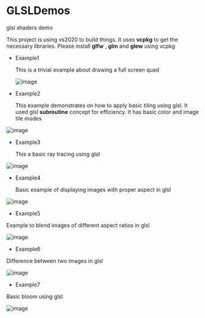# GLSLDemos
glsl shaders demo

This project is using vs2020 to build things. It uses __vcpkg__ to get the necessary libraries. Please install __glfw__ , __glm__ and __glew__ using vcpkg


* Example1

   This is a trivial example about drawing a full screen quad

   ![image](https://user-images.githubusercontent.com/824691/210187095-451d9807-ea6d-4096-abc5-a7975f9eb80c.png)


* Example2
   
   This example demonstrates on how to apply basic tiling using glsl. It used glsl __subroutine__ concept for efficiency.
   It has basic color and image tile modes

![image](https://user-images.githubusercontent.com/824691/210187055-7aa1d356-2ef0-4ddb-82e7-be5c81c95b01.png)


* Example3

  This a basic ray tracing using glsl

 ![image](https://user-images.githubusercontent.com/824691/210186978-87b148c9-5194-4d99-9adf-173651c44d65.png)

* Example4

  Basic example of displaying images with proper aspect in glsl

![image](https://user-images.githubusercontent.com/824691/210904729-c7a5bd59-16c5-4b1e-9644-b0071778149d.png)

* Example5 

 Example to blend images of different aspect ratios in glsl

![image](https://user-images.githubusercontent.com/824691/210927591-7307af99-c442-468c-bbba-2cce5b2e3011.png)

* Example6

Difference between two images in glsl

![image](https://user-images.githubusercontent.com/824691/213334940-73b545d9-061d-45ed-b89a-e6b6936509d4.png)

* Example7

Basic bloom using glsl

![image](https://user-images.githubusercontent.com/824691/213353092-827acba1-04bc-4072-b200-88743864c83e.png)


